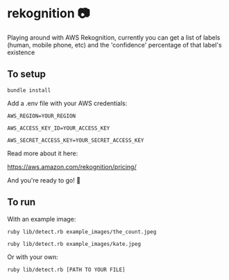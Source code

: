 # rekognition :camera:

Playing around with AWS Rekognition, currently you can get a list of labels (human, mobile phone, etc) and the 'confidence' percentage of that label's existence

## To setup

``bundle install``

Add a .env file with your AWS credentials:

``AWS_REGION=YOUR_REGION``

``AWS_ACCESS_KEY_ID=YOUR_ACCESS_KEY``

``AWS_SECRET_ACCESS_KEY=YOUR_SECRET_ACCESS_KEY``

Read more about it here:

https://aws.amazon.com/rekognition/pricing/

And you're ready to go! :clap:

## To run

With an example image:

``ruby lib/detect.rb example_images/the_count.jpeg``

``ruby lib/detect.rb example_images/kate.jpeg``

Or with your own:

``ruby lib/detect.rb [PATH TO YOUR FILE]``
